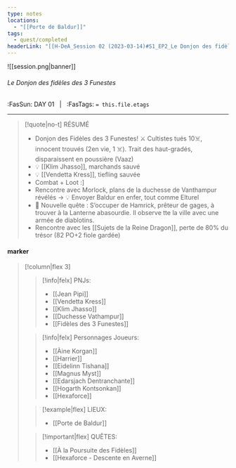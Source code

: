 ```yaml
---
type: notes
locations:
  - "[[Porte de Baldur]]"
tags:
  - quest/completed
headerLink: "[[H-DeA_Session 02 (2023-03-14)#S1_EP2_Le Donjon des fidèles des 3 Funestes|H-DeA_02_Le Donjon des fidèles des 3 Funestes]]"
---
```


![[session.png|banner]]
###### Le Donjon des fidèles des 3 Funestes
<span class="sub2">:FasSun: DAY 01 &nbsp; | &nbsp; :FasTags: `= this.file.etags`</span>
___

> [!quote|no-t] RÉSUMÉ
>- Donjon des Fidèles des 3 Funestes! ⚔️ Cultistes tués 10☠️, innocent trouvés (2en vie, 1 ☠️). Trait des haut-gradés, disparaissent en poussière (Vaaz)   
>- 💡 [[Klim Jhasso]], marchands sauvé
>- 💡 [[Vendetta Kress]], tiefling sauvée
>- Combat + Loot :] 
>- Rencontre avec Morlock, plans de la duchesse de Vanthampur révélés -> 💡 Envoyer Baldur en enfer, tout comme Elturel
>- 🎯 Nouvelle quête : S’occuper de Hamrick, prêteur de gages, à trouver à la Lanterne abasourdie. Il observe tte la ville avec une armée de diablotins. 
>- Rencontre avec les [[Sujets de la Reine Dragon]], perte de 80% du trésor (82 PO+2 fiole gardée)

#### marker
> [!column|flex 3]
>> [!info|felx] PNJs:
>> - [[Jean Pipi]]
>> - [[Vendetta Kress]]
>> - [[Klim Jhasso]]
>> - [[Duchesse Vathampur]]
>> - [[Fidèles des 3 Funestes]]
>
>> [!info|felx] Personnages Joueurs:
>> - [[Àine Korgan]]
>> - [[Harrier]]
>> - [[Eidelinn Tishana]]
>> - [[Magnus Myst]]
>> - [[Edarsjach Dentranchante]]
>> - [[Hogarth Kontsonkan]]
>> - [[Hexaforce]]
>
>> [!example|flex] LIEUX:
>> - [[Porte de Baldur]]
>
>> [!important|flex] QUÊTES:
>> - [[À la Poursuite des Fidèles]]
>> - [[Hexaforce - Descente en Averne]]
